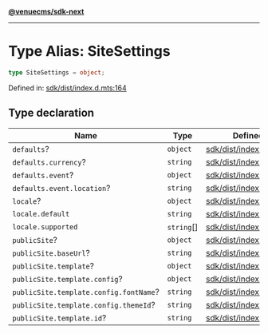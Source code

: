 [**@venuecms/sdk-next**](../Index.md)

***

# Type Alias: SiteSettings

```ts
type SiteSettings = object;
```

Defined in: [sdk/dist/index.d.mts:164](https://github.com/venuecms/sdk/blob/dbe1bd3b5606b46905e3e9cba86e4c1f6af6def7/packages/sdk/dist/index.d.mts#L164)

## Type declaration

| Name | Type | Defined in |
| ------ | ------ | ------ |
| <a id="defaults"></a> `defaults`? | `object` | [sdk/dist/index.d.mts:169](https://github.com/venuecms/sdk/blob/dbe1bd3b5606b46905e3e9cba86e4c1f6af6def7/packages/sdk/dist/index.d.mts#L169) |
| `defaults.currency`? | `string` | [sdk/dist/index.d.mts:170](https://github.com/venuecms/sdk/blob/dbe1bd3b5606b46905e3e9cba86e4c1f6af6def7/packages/sdk/dist/index.d.mts#L170) |
| `defaults.event`? | `object` | [sdk/dist/index.d.mts:171](https://github.com/venuecms/sdk/blob/dbe1bd3b5606b46905e3e9cba86e4c1f6af6def7/packages/sdk/dist/index.d.mts#L171) |
| `defaults.event.location`? | `string` | [sdk/dist/index.d.mts:172](https://github.com/venuecms/sdk/blob/dbe1bd3b5606b46905e3e9cba86e4c1f6af6def7/packages/sdk/dist/index.d.mts#L172) |
| <a id="locale"></a> `locale`? | `object` | [sdk/dist/index.d.mts:165](https://github.com/venuecms/sdk/blob/dbe1bd3b5606b46905e3e9cba86e4c1f6af6def7/packages/sdk/dist/index.d.mts#L165) |
| `locale.default` | `string` | [sdk/dist/index.d.mts:166](https://github.com/venuecms/sdk/blob/dbe1bd3b5606b46905e3e9cba86e4c1f6af6def7/packages/sdk/dist/index.d.mts#L166) |
| `locale.supported` | `string`[] | [sdk/dist/index.d.mts:167](https://github.com/venuecms/sdk/blob/dbe1bd3b5606b46905e3e9cba86e4c1f6af6def7/packages/sdk/dist/index.d.mts#L167) |
| <a id="publicsite"></a> `publicSite`? | `object` | [sdk/dist/index.d.mts:175](https://github.com/venuecms/sdk/blob/dbe1bd3b5606b46905e3e9cba86e4c1f6af6def7/packages/sdk/dist/index.d.mts#L175) |
| `publicSite.baseUrl`? | `string` | [sdk/dist/index.d.mts:176](https://github.com/venuecms/sdk/blob/dbe1bd3b5606b46905e3e9cba86e4c1f6af6def7/packages/sdk/dist/index.d.mts#L176) |
| `publicSite.template`? | `object` | [sdk/dist/index.d.mts:177](https://github.com/venuecms/sdk/blob/dbe1bd3b5606b46905e3e9cba86e4c1f6af6def7/packages/sdk/dist/index.d.mts#L177) |
| `publicSite.template.config`? | `object` | [sdk/dist/index.d.mts:179](https://github.com/venuecms/sdk/blob/dbe1bd3b5606b46905e3e9cba86e4c1f6af6def7/packages/sdk/dist/index.d.mts#L179) |
| `publicSite.template.config.fontName`? | `string` | [sdk/dist/index.d.mts:181](https://github.com/venuecms/sdk/blob/dbe1bd3b5606b46905e3e9cba86e4c1f6af6def7/packages/sdk/dist/index.d.mts#L181) |
| `publicSite.template.config.themeId`? | `string` | [sdk/dist/index.d.mts:180](https://github.com/venuecms/sdk/blob/dbe1bd3b5606b46905e3e9cba86e4c1f6af6def7/packages/sdk/dist/index.d.mts#L180) |
| `publicSite.template.id`? | `string` | [sdk/dist/index.d.mts:178](https://github.com/venuecms/sdk/blob/dbe1bd3b5606b46905e3e9cba86e4c1f6af6def7/packages/sdk/dist/index.d.mts#L178) |
